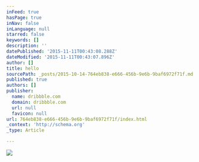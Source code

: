 ```yaml
---
inFeed: true
hasPage: true
inNav: false
inLanguage: null
starred: false
keywords: []
description: ''
datePublished: '2015-11-11T00:43:08.288Z'
dateModified: '2015-11-11T00:43:07.896Z'
author: []
title: hello
sourcePath: _posts/2015-10-14-764eb838-e666-456b-9e6b-9baf6972f71f.md
published: true
authors: []
publisher:
  name: dribbble.com
  domain: dribbble.com
  url: null
  favicon: null
url: 764eb838-e666-456b-9e6b-9baf6972f71f/index.html
_context: 'http://schema.org'
_type: Article

---
```

![](https://d13yacurqjgara.cloudfront.net/users/2014/screenshots/1728113/fitter-02.png)